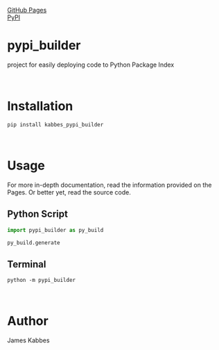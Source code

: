 [GitHub Pages](https://jameskabbes.github.io/pypi_builder)<br>
[PyPI](https://pypi.org/project/kabbes-pypi-builder)

# pypi_builder
project for easily deploying code to Python Package Index

<br> 

# Installation
`pip install kabbes_pypi_builder`

<br>

# Usage
For more in-depth documentation, read the information provided on the Pages. Or better yet, read the source code.


## Python Script

```python
import pypi_builder as py_build
```

```python
py_build.generate
```

## Terminal

```
python -m pypi_builder
```

<br>

# Author
James Kabbes
